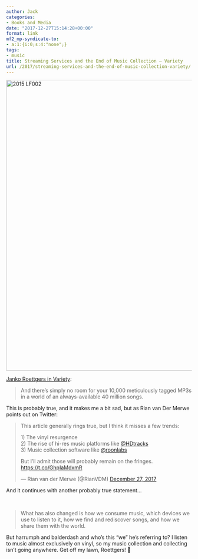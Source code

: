 ```yaml
---
author: Jack
categories:
- Books and Media
date: "2017-12-27T15:14:28+00:00"
format: link
mf2_mp-syndicate-to:
- a:1:{i:0;s:4:"none";}
tags:
- music
title: Streaming Services and the End of Music Collection – Variety
url: /2017/streaming-services-and-the-end-of-music-collection-variety/
---
```

<img title="2015 LF002.jpg" src="/img/2017/12/2015-LF002-1.jpg" alt="2015 LF002" width="1023" height="788" border="0" />

[Janko Roettgers in Variety][1]:

> And there’s simply no room for your 10,000 meticulously tagged MP3s in a world of an always-available 40 million songs.

This is probably true, and it makes me a bit sad, but as Rian van Der Merwe points out on Twitter:

<blockquote class="twitter-tweet" data-width="550" data-dnt="true">
  <p lang="en" dir="ltr">
    This article generally rings true, but I think it misses a few trends:
  </p>
  
  <p>
    1) The vinyl resurgence<br />2) The rise of hi-res music platforms like <a href="https://twitter.com/HDtracks?ref_src=twsrc%5Etfw">@HDtracks</a><br />3) Music collection software like <a href="https://twitter.com/roonlabs?ref_src=twsrc%5Etfw">@roonlabs</a>
  </p>
  
  <p>
    But I’ll admit those will probably remain on the fringes. <a href="https://t.co/GhpIaMdxmR">https://t.co/GhpIaMdxmR</a>
  </p>
  
  <p>
    &mdash; Rian van der Merwe (@RianVDM) <a href="https://twitter.com/RianVDM/status/946031627741798406?ref_src=twsrc%5Etfw">December 27, 2017</a>
  </p>
</blockquote>



And it continues with another probably true statement&#8230;

&nbsp;

> What has also changed is how we consume music, which devices we use to listen to it, how we find and rediscover songs, and how we share them with the world.

But harrumph and balderdash and who’s this “we” he’s referring to? I listen to music almost exclusively on vinyl, so my music collection and collecting isn’t going anywhere. Get off my lawn, Roettgers! 🙂

 [1]: http://variety.com/2017/digital/opinion/music-collections-cloud-lockers-amazon-1202648799/